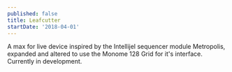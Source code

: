 ```yaml
---
published: false
title: Leafcutter
startDate: '2018-04-01'
---
```

A max for live device inspired by the Intellijel sequencer module Metropolis, expanded and altered to use the Monome 128 Grid for it's interface. Currently in development.
